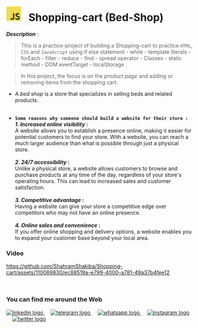 # <a href="https://developer.mozilla.org/en-US/docs/Web/JavaScript" target="_blank" rel="noreferrer"> <img src="https://raw.githubusercontent.com/devicons/devicon/master/icons/javascript/javascript-original.svg" alt="javascript" width="40" height="40"/></a> &nbsp; Shopping-cart (Bed-Shop) 
**_Description_** :<br/>
  > This is a practice-project of building a Shopping-cart to practice `HTML`, `CSS` and `JavaScript` using if else statement - while - template literals - forEach - filter - reduce - find - spread operator - Classes - static method - DOM eventTarget - localStorage .  <br/>

  > In this project, the focus is on the _product page_ and adding or removing items from the shopping cart. <br/>


- A _bed shop_ is a store that specializes in selling beds and related products. <br/><br/>

- **`Some reasons why someone should build a website for their store :`**<br/>
**_1. Increased online visibility_ :**<br/>
A website allows you to establish a presence online, making it easier for potential customers to find your store. With a website, you can reach a much larger audience than what is possible through just a physical store.<br/><br/>
**_2. 24/7 accessibility_ :**<br/>
Unlike a physical store, a website allows customers to browse and purchase products at any time of the day, regardless of your store's operating hours. This can lead to increased sales and customer satisfaction.<br/><br/>
**_3. Competitive advantage_ :**<br/>
Having a website can give your store a competitive edge over competitors who may not have an online presence. <br/><br/>
**_4. Online sales and convenience_ :**<br/>
If you offer online shopping and delivery options, a website enables you to expand your customer base beyond your local area. 

### Video
https://github.com/ShahramShakiba/Shopping-cart/assets/110089830/ec88519a-e799-4000-a781-49a37b4fee12

<br/> 

 ### You can find me around the Web
 <a href="https://www.linkedin.com/in/shahramshakiba/" target="_blank">
    <img src="https://raw.githubusercontent.com/maurodesouza/profile-readme-generator/master/src/assets/icons/social/linkedin/default.svg" width="52" height="40" alt="linkedin logo"  />
  </a> &nbsp;&nbsp;&nbsp;
  <a href="https://t.me/ShahramDev" target="_blank">
    <img src="https://raw.githubusercontent.com/maurodesouza/profile-readme-generator/master/src/assets/icons/social/telegram/default.svg" width="52" height="40" alt="telegram logo"  />
  </a> &nbsp;&nbsp;&nbsp;
  <a href="https://wa.me/message/LM2IMM3ABZ7ZM1" target="_blank">
    <img src="https://raw.githubusercontent.com/maurodesouza/profile-readme-generator/master/src/assets/icons/social/whatsapp/default.svg" width="52" height="40" alt="whatsapp logo"  />
  </a> &nbsp;&nbsp;&nbsp;
  <a href="https://instagram.com/shahram.shakibaa?igshid=MzNlNGNkZWQ4Mg==" target="_blank">
    <img src="https://raw.githubusercontent.com/maurodesouza/profile-readme-generator/master/src/assets/icons/social/instagram/default.svg" width="52" height="40" alt="instagram logo"  />
  </a> &nbsp;&nbsp;&nbsp;
  <a href="https://twitter.com/DevZEEMO" target="_blank">
    <img src="https://raw.githubusercontent.com/maurodesouza/profile-readme-generator/master/src/assets/icons/social/twitter/default.svg" width="52" height="40" alt="twitter logo"  />
  </a>
